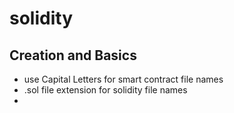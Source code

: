 # solidity

## Creation and Basics
  - use Capital Letters for smart contract file names
  - .sol file extension for solidity file names
  - 
